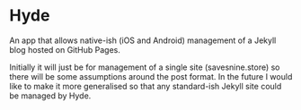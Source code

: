 # Hyde
An app that allows native-ish (iOS and Android) management of a Jekyll blog hosted on GitHub Pages.

Initially it will just be for management of a single site (savesnine.store) so there will be some assumptions around the post format. In the future I would like to make it more generalised so that any standard-ish Jekyll site could be managed by Hyde.
